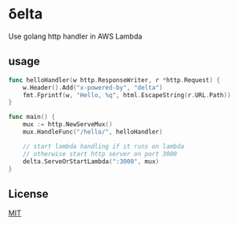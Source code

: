 # δelta
Use golang http handler in AWS Lambda

## usage
```go
func helloHandler(w http.ResponseWriter, r *http.Request) {
	w.Header().Add("x-powered-by", "delta")
	fmt.Fprintf(w, "Hello, %q", html.EscapeString(r.URL.Path))
}

func main() {
	mux := http.NewServeMux()
	mux.HandleFunc("/hello/", helloHandler)

	// start lambda handling if it runs on lambda
	// otherwise start http server on port 3000
	delta.ServeOrStartLambda(":3000", mux)
}

```

## License
[MIT](LICENSE)

